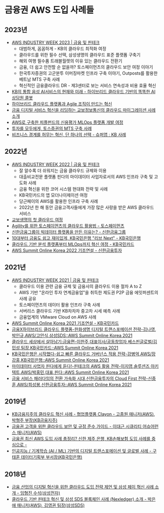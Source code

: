 # 금융권 AWS 도입 사례들
## 2023년
* [AWS INDUSTRY WEEK 2023 | 금융 및 핀테크](https://kr-resources.awscloud.com/aws-industry-week-2023-fintech)
  * 대범하게, 꼼꼼하게 - KB의 클라우드 최적화 여정
  * 클라우드를 위한 필수 선택, 삼성생명의 클라우드 표준 플랫폼 구축기
  * 해외 여행 필수품 트래블월렛의 이유 있는 클라우드 전환기
  * 금융, 더 쉽고 안전할 순 없을까? 토스페이먼츠의 클라우드 보안 여정 이야기
  * 한국투자증권의 고군분투 이머징마켓 인프라 구축 이야기, Outposts를 활용한 베트남 MTS 구축 사례
  * 혁신적인 금융클라우드 DR - 제3센터로 보는 서비스 연속성과 비용 효율 혁신
* <a href="https://youtu.be/0m2fMNeY7kQ?si=UdNaGsMjXHGkaDkx" target="_blank">KB의 통합 음성 AI서비스의 현재와 미래 - 하이브리드 클라우드 기반의 똑똑한 AI상담원 콜봇</a>
* [하이브리드 클라우드 플랫폼과 Agile 조직이 만드는 혁신](https://youtu.be/MlVdqAbdxrQ?si=LbRC2rS0bILsLtaO)
* [금융 디지털 서비스 혁신을 리딩하는 교보정보통신의 클라우드 마이그레이션 사례 소개](https://youtu.be/40rcRf05FyY?si=lfeSSQwFI3oG9e4_)
* [AWS로 구축한 피플펀드의 신용평가 MLOps 플랫폼 개발 여정](https://youtu.be/nznql5gUYMo?si=npEVGjmtKTI_rwlH)
* [투자를 모두에게, 토스증권의 MTS 구축 사례](https://youtu.be/DQFroVSkqJM?si=tC5QJMgaFlJLi-dZ)
* [비즈니스 경계를 허무는 혁신, 단 하나의 선택 - 슈퍼앱 : KB 사례](https://youtu.be/dwxSxUkap5g?si=Hd5Fcq-CCzGfeIf8)

## 2022년
* [AWS INDUSTRY WEEK 2022 | 금융 및 핀테크](https://kr-resources.awscloud.com/aws-industry-week-2022-fintech)
  * 잘 알수록 더 쉬워지는 금융 클라우드 규제와 이용
  * 대출비교전문 플랫폼 핀다의 마이데이터 사업자로서의 AWS 인프라 구축 및 고도화 사례
  * 금융 혁신을 위한 코어 시스템 현대화 전략 및 사례
  * KB국민카드의 앱 모더나이제이션 여정
  * 당근페이의 AWS를 활용한 인프라 구축 사례
  * 2022년 한 해 동안 금융고객사들에게 가장 많은 사랑을 받은 AWS 클라우드 서비스
* [교보생명의 첫 클라우드 여정](https://youtu.be/S2QhsDAK6t0)
* [Agility를 위한 토스페이먼츠의 클라우드 활용법 - 토스페이먼츠](https://youtu.be/PIg-apdilRk)
* [신한금융그룹이 빅데이터 플랫폼을 만든 이유는? - 신한금융그룹](https://youtu.be/Vjf0Ad3OPU0)
* [10대부터 금융도 쉽고 재미있게, KB국민은행 "리브 Next" - KB국민은행](https://youtu.be/SRNS3hy5MOk)
* [클라우드 기반 분석 플랫폼부터 MLOps까지 혁신 여정 - KB국민카드](https://www.youtube.com/watch?v=scaO0slnbWY)
* [AWS Summit Online Korea 2022 기조연설 - 신한금융투자](https://youtu.be/zMSnEZB92jQ?t=500)
  
## 2021년 
* [AWS INDUSTRY WEEK 2021 | 금융 및 핀테크](https://kr-resources.awscloud.com/aws-industry-week-2021)
  * 클라우드 이용 관련 금융 규제 및 금융사의 클라우드 이용 절차 A to Z
  * AWS 기반 "온라인 투자 연계금융업"을 취득한 제도권 P2P 금융 에잇퍼센트의 사례 공유
  * 토스페이먼츠의 데이터 활용 인프라 구축 사례
  * 서버리스 클라우드 기반 KB차차차 중고차 시세 예측 사례
  * 금융업계의 VMware Cloud on AWS 사례
* [AWS Summit Online Korea 2021 기조연설 - KB국민카드](https://youtu.be/ofbbBkKNoiM)
* [금융X하이브리드 클라우드 플랫폼-한화생명 디지털 트랜스포메이션 전략-김나영,박인규,AWS/고안식,삼성SDS::AWS Summit Online Korea 2021](https://www.youtube.com/watch?v=MqHPaA6yl6I&list=PLORxAVAC5fUW7yw8e0olxjf11Qv010Jz-&index=24)
* [클라우드 세상에서 살아남기:금융편-이한주,대표이사/공동창업자,베스핀글로벌/김민성,팀장,KB국민카드::AWS Summit Online Korea 2021](https://youtu.be/PJzyG4affGA)
* [KB국민은행은 시작했다-쉽고 빠른 클라우드 거버넌스 적용 전략-강병억,AWS/장강홍,KB국민은행::AWS Summit Online Korea 2021](https://youtu.be/pORPZXX5azg)
* [마이데이터 사업자 핀다에게 듣다!-핀테크의 AWS 활용 전략-이지영,솔루션즈 아키텍트,AWS/박홍민,대표,핀다::AWS Summit Online Korea 2021](https://www.youtube.com/watch?v=t1rpaM19uBo&list=PLORxAVAC5fUW7yw8e0olxjf11Qv010Jz-&index=27)
* [금융 서비스 패러다임의 전환 가속화 시대,신한금융투자의 Cloud First 전략-신중훈,AWS/최성봉,신한금융투자::AWS Summit Online Korea 2021](https://www.youtube.com/watch?v=9ctbhqiI1Sc&list=PLORxAVAC5fUW7yw8e0olxjf11Qv010Jz-&index=28&t=684s)
 
## 2019년
* [KB금융지주의 클라우드 혁신 사례 - 협업플랫폼 Clayon - 고종원 매니저(AWS), 박형주 부장(KB금융지주)](https://www.youtube.com/watch?v=KirLJPkP3SI&list=PLORxAVAC5fUWyB6Hsk9ibYJHw97k1h6s9&index=21)
* [금융권 고객을 위한 클라우드 보안 및 규정 준수 가이드 - 이대근 시큐리티 어슈어런스 매니저(AWS)](https://youtu.be/npLT9XQ7yxM)
* [금융권 최신 AWS 도입 사례 총정리? 신한 제주 은행, KB손해보험 도입 사례를 중심으로 -](https://www.youtube.com/watch?v=DZFKCN0wNIQ&list=PLORxAVAC5fUWyB6Hsk9ibYJHw97k1h6s9&index=15&t=4s)
* [인공지능 / 기계학습 (AI / ML) 기반의 디지털 트랜스포메이션 및 글로벌 사례 - 구태훈 데이터기획부 부서장(KB국민은행)
](https://youtu.be/4hWii_5HhoA?si=AHYXcTBOqxX7fpEi)

## 2018년
* [금융 산업의 디지털 혁신을 위한 클라우드 도입 전략 제언 및 삼성 페이 혁신 사례 소개 - 임형진 수석(삼성전자)](https://www.youtube.com/watch?v=WSxO2iKux3I&list=PLORxAVAC5fUVrSU6Xvpg22CF6OzNmzRFI&index=29)
* [클라우드 기반 핀테크 혁신 및 삼성 SDS 블록체인 사례 (Nexledger) 소개 - 박은애 매니저(AWS), 김영권 팀장(삼성SDS)](https://www.youtube.com/watch?v=afk449GAuUg&list=PLORxAVAC5fUVrSU6Xvpg22CF6OzNmzRFI&index=30)
